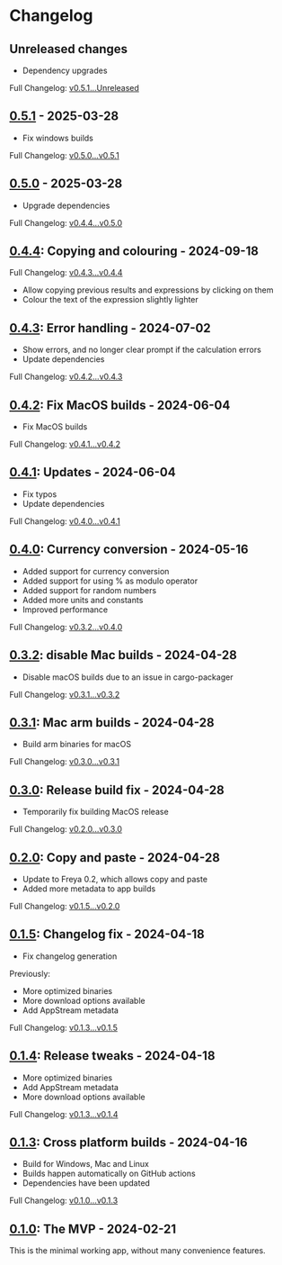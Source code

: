 # Changelog

<!-- next-header -->

## Unreleased changes

- Dependency upgrades

Full Changelog: [v0.5.1...Unreleased]

## [0.5.1] - 2025-03-28

- Fix windows builds

Full Changelog: [v0.5.0...v0.5.1]

## [0.5.0] - 2025-03-28

- Upgrade dependencies

Full Changelog: [v0.4.4...v0.5.0]

## [0.4.4]: Copying and colouring - 2024-09-18

Full Changelog: [v0.4.3...v0.4.4]

- Allow copying previous results and expressions by clicking on them
- Colour the text of the expression slightly lighter

## [0.4.3]: Error handling - 2024-07-02

- Show errors, and no longer clear prompt if the calculation errors
- Update dependencies

Full Changelog: [v0.4.2...v0.4.3]

## [0.4.2]: Fix MacOS builds - 2024-06-04

- Fix MacOS builds

Full Changelog: [v0.4.1...v0.4.2]

## [0.4.1]: Updates - 2024-06-04

- Fix typos
- Update dependencies

Full Changelog: [v0.4.0...v0.4.1]

## [0.4.0]: Currency conversion - 2024-05-16

- Added support for currency conversion
- Added support for using % as modulo operator
- Added support for random numbers
- Added more units and constants
- Improved performance

Full Changelog: [v0.3.2...v0.4.0]

## [0.3.2]: disable Mac builds - 2024-04-28

- Disable macOS builds due to an issue in cargo-packager

Full Changelog: [v0.3.1...v0.3.2]

## [0.3.1]: Mac arm builds - 2024-04-28

- Build arm binaries for macOS

Full Changelog: [v0.3.0...v0.3.1]

## [0.3.0]: Release build fix - 2024-04-28

- Temporarily fix building MacOS release

Full Changelog: [v0.2.0...v0.3.0]

## [0.2.0]: Copy and paste - 2024-04-28

- Update to Freya 0.2, which allows copy and paste
- Added more metadata to app builds

Full Changelog: [v0.1.5...v0.2.0]

## [0.1.5]: Changelog fix - 2024-04-18

- Fix changelog generation

Previously:

- More optimized binaries
- More download options available
- Add AppStream metadata

Full Changelog: [v0.1.3...v0.1.5]

## [0.1.4]: Release tweaks - 2024-04-18

- More optimized binaries
- Add AppStream metadata
- More download options available

Full Changelog: [v0.1.3...v0.1.4]

## [0.1.3]: Cross platform builds - 2024-04-16

- Build for Windows, Mac and Linux
- Builds happen automatically on GitHub actions
- Dependencies have been updated

Full Changelog: [v0.1.0...v0.1.3]

## [0.1.0]: The MVP - 2024-02-21

This is the minimal working app, without many convenience features.

<!-- next-release-url -->
[0.5.1]: https://github.com/JadedBlueEyes/fendapp/releases/tag/v0.5.1
[0.5.0]: https://github.com/JadedBlueEyes/fendapp/releases/tag/v0.5.0
[0.4.4]: https://github.com/JadedBlueEyes/fendapp/releases/tag/v0.4.4
[0.4.3]: https://github.com/JadedBlueEyes/fendapp/releases/tag/v0.4.3
[0.4.2]: https://github.com/JadedBlueEyes/fendapp/releases/tag/v0.4.2
[0.4.1]: https://github.com/JadedBlueEyes/fendapp/releases/tag/v0.4.1
[0.4.0]: https://github.com/JadedBlueEyes/fendapp/releases/tag/v0.4.0
[0.3.2]: https://github.com/JadedBlueEyes/fendapp/releases/tag/v0.3.2
[0.3.1]: https://github.com/JadedBlueEyes/fendapp/releases/tag/v0.3.1
[0.3.0]: https://github.com/JadedBlueEyes/fendapp/releases/tag/v0.3.0
[0.2.0]: https://github.com/JadedBlueEyes/fendapp/releases/tag/v0.2.0
[0.1.5]: https://github.com/JadedBlueEyes/fendapp/releases/tag/v0.1.5
[0.1.4]: https://github.com/JadedBlueEyes/fendapp/releases/tag/v0.1.4
[0.1.3]: https://github.com/JadedBlueEyes/fendapp/releases/tag/v0.1.3
[0.1.0]: https://github.com/JadedBlueEyes/fendapp/releases/tag/v0.1.0

<!-- next-compare-url -->
[v0.5.1...Unreleased]: https://github.com/JadedBlueEyes/fendapp/compare/v0.5.1...HEAD
[v0.5.0...v0.5.1]: https://github.com/JadedBlueEyes/fendapp/compare/v0.5.0...v0.5.1
[v0.4.4...v0.5.0]: https://github.com/JadedBlueEyes/fendapp/compare/v0.4.4...v0.5.0
[v0.4.3...v0.4.4]: https://github.com/JadedBlueEyes/fendapp/compare/v0.4.3...v0.4.4
[v0.4.2...v0.4.3]: https://github.com/JadedBlueEyes/fendapp/compare/v0.4.2...v0.4.3
[v0.4.1...v0.4.2]: https://github.com/JadedBlueEyes/fendapp/compare/v0.4.1...v0.4.2
[v0.4.0...v0.4.1]: https://github.com/JadedBlueEyes/fendapp/compare/v0.4.0...v0.4.1
[v0.3.2...v0.4.0]: https://github.com/JadedBlueEyes/fendapp/compare/v0.3.2...v0.4.0
[v0.3.1...v0.3.2]: https://github.com/JadedBlueEyes/fendapp/compare/v0.3.1...v0.3.2
[v0.3.0...v0.3.1]: https://github.com/JadedBlueEyes/fendapp/compare/v0.3.0...v0.3.1
[v0.2.0...v0.3.0]: https://github.com/JadedBlueEyes/fendapp/compare/v0.2.0...v0.3.0
[v0.1.5...v0.2.0]: https://github.com/JadedBlueEyes/fendapp/compare/v0.1.5...v0.2.0
[v0.1.3...v0.1.5]: https://github.com/JadedBlueEyes/fendapp/compare/v0.1.3...v0.1.5
[v0.1.3...v0.1.4]: https://github.com/JadedBlueEyes/fendapp/compare/v0.1.3...v0.1.4
[v0.1.0...v0.1.3]: https://github.com/JadedBlueEyes/fendapp/compare/v0.1.0...v0.1.3
